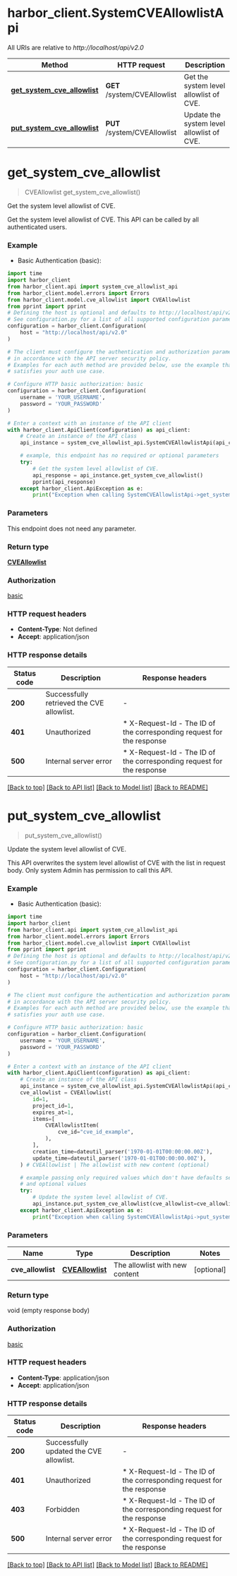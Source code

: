 # harbor_client.SystemCVEAllowlistApi

All URIs are relative to *http://localhost/api/v2.0*

Method | HTTP request | Description
------------- | ------------- | -------------
[**get_system_cve_allowlist**](SystemCVEAllowlistApi.md#get_system_cve_allowlist) | **GET** /system/CVEAllowlist | Get the system level allowlist of CVE.
[**put_system_cve_allowlist**](SystemCVEAllowlistApi.md#put_system_cve_allowlist) | **PUT** /system/CVEAllowlist | Update the system level allowlist of CVE.


# **get_system_cve_allowlist**
> CVEAllowlist get_system_cve_allowlist()

Get the system level allowlist of CVE.

Get the system level allowlist of CVE.  This API can be called by all authenticated users.

### Example

* Basic Authentication (basic):
```python
import time
import harbor_client
from harbor_client.api import system_cve_allowlist_api
from harbor_client.model.errors import Errors
from harbor_client.model.cve_allowlist import CVEAllowlist
from pprint import pprint
# Defining the host is optional and defaults to http://localhost/api/v2.0
# See configuration.py for a list of all supported configuration parameters.
configuration = harbor_client.Configuration(
    host = "http://localhost/api/v2.0"
)

# The client must configure the authentication and authorization parameters
# in accordance with the API server security policy.
# Examples for each auth method are provided below, use the example that
# satisfies your auth use case.

# Configure HTTP basic authorization: basic
configuration = harbor_client.Configuration(
    username = 'YOUR_USERNAME',
    password = 'YOUR_PASSWORD'
)

# Enter a context with an instance of the API client
with harbor_client.ApiClient(configuration) as api_client:
    # Create an instance of the API class
    api_instance = system_cve_allowlist_api.SystemCVEAllowlistApi(api_client)

    # example, this endpoint has no required or optional parameters
    try:
        # Get the system level allowlist of CVE.
        api_response = api_instance.get_system_cve_allowlist()
        pprint(api_response)
    except harbor_client.ApiException as e:
        print("Exception when calling SystemCVEAllowlistApi->get_system_cve_allowlist: %s\n" % e)
```


### Parameters
This endpoint does not need any parameter.

### Return type

[**CVEAllowlist**](CVEAllowlist.md)

### Authorization

[basic](../README.md#basic)

### HTTP request headers

 - **Content-Type**: Not defined
 - **Accept**: application/json


### HTTP response details
| Status code | Description | Response headers |
|-------------|-------------|------------------|
**200** | Successfully retrieved the CVE allowlist. |  -  |
**401** | Unauthorized |  * X-Request-Id - The ID of the corresponding request for the response <br>  |
**500** | Internal server error |  * X-Request-Id - The ID of the corresponding request for the response <br>  |

[[Back to top]](#) [[Back to API list]](../README.md#documentation-for-api-endpoints) [[Back to Model list]](../README.md#documentation-for-models) [[Back to README]](../README.md)

# **put_system_cve_allowlist**
> put_system_cve_allowlist()

Update the system level allowlist of CVE.

This API overwrites the system level allowlist of CVE with the list in request body.  Only system Admin has permission to call this API.

### Example

* Basic Authentication (basic):
```python
import time
import harbor_client
from harbor_client.api import system_cve_allowlist_api
from harbor_client.model.errors import Errors
from harbor_client.model.cve_allowlist import CVEAllowlist
from pprint import pprint
# Defining the host is optional and defaults to http://localhost/api/v2.0
# See configuration.py for a list of all supported configuration parameters.
configuration = harbor_client.Configuration(
    host = "http://localhost/api/v2.0"
)

# The client must configure the authentication and authorization parameters
# in accordance with the API server security policy.
# Examples for each auth method are provided below, use the example that
# satisfies your auth use case.

# Configure HTTP basic authorization: basic
configuration = harbor_client.Configuration(
    username = 'YOUR_USERNAME',
    password = 'YOUR_PASSWORD'
)

# Enter a context with an instance of the API client
with harbor_client.ApiClient(configuration) as api_client:
    # Create an instance of the API class
    api_instance = system_cve_allowlist_api.SystemCVEAllowlistApi(api_client)
    cve_allowlist = CVEAllowlist(
        id=1,
        project_id=1,
        expires_at=1,
        items=[
            CVEAllowlistItem(
                cve_id="cve_id_example",
            ),
        ],
        creation_time=dateutil_parser('1970-01-01T00:00:00.00Z'),
        update_time=dateutil_parser('1970-01-01T00:00:00.00Z'),
    ) # CVEAllowlist | The allowlist with new content (optional)

    # example passing only required values which don't have defaults set
    # and optional values
    try:
        # Update the system level allowlist of CVE.
        api_instance.put_system_cve_allowlist(cve_allowlist=cve_allowlist)
    except harbor_client.ApiException as e:
        print("Exception when calling SystemCVEAllowlistApi->put_system_cve_allowlist: %s\n" % e)
```


### Parameters

Name | Type | Description  | Notes
------------- | ------------- | ------------- | -------------
 **cve_allowlist** | [**CVEAllowlist**](CVEAllowlist.md)| The allowlist with new content | [optional]

### Return type

void (empty response body)

### Authorization

[basic](../README.md#basic)

### HTTP request headers

 - **Content-Type**: application/json
 - **Accept**: application/json


### HTTP response details
| Status code | Description | Response headers |
|-------------|-------------|------------------|
**200** | Successfully updated the CVE allowlist. |  -  |
**401** | Unauthorized |  * X-Request-Id - The ID of the corresponding request for the response <br>  |
**403** | Forbidden |  * X-Request-Id - The ID of the corresponding request for the response <br>  |
**500** | Internal server error |  * X-Request-Id - The ID of the corresponding request for the response <br>  |

[[Back to top]](#) [[Back to API list]](../README.md#documentation-for-api-endpoints) [[Back to Model list]](../README.md#documentation-for-models) [[Back to README]](../README.md)

